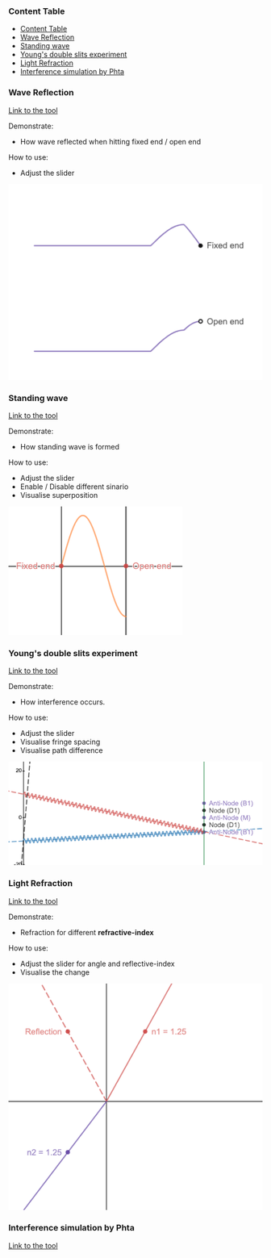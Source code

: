 
### Content Table

- [Content Table](#content-table)
- [Wave Reflection](#wave-reflection)
- [Standing wave](#standing-wave)
- [Young's double slits experiment](#youngs-double-slits-experiment)
- [Light Refraction](#light-refraction)
- [Interference simulation by Phta](#interference-simulation-by-phta)

### Wave Reflection
[Link to the tool](https://www.desmos.com/calculator/zuvlio9uem)

Demonstrate:
- How wave reflected when hitting fixed end / open end

How to use:
- Adjust the slider

![wave-reflection](/assets/images/2020-07-29/img/wave-reflection.png)

### Standing wave

[Link to the tool](https://www.desmos.com/calculator/guxrl7qzpg)


Demonstrate:

- How standing wave is formed

How to use:
- Adjust the slider
- Enable / Disable different sinario
- Visualise superposition

![standing-wave](/assets/images/2020-07-29/img/wave-standing.png)

### Young's double slits experiment
[Link to the tool](https://www.desmos.com/calculator/ckfzjx1oo5)

Demonstrate:
- How interference occurs.

How to use:
- Adjust the slider
- Visualise fringe spacing
- Visualise path difference

![wave-interference](/assets/images/2020-07-29/img/wave-interference.png)

### Light Refraction
[Link to the tool](https://www.desmos.com/calculator/6rb6kzeotm)

Demonstrate:
- Refraction for different **refractive-index**

How to use:
- Adjust the slider for angle and reflective-index
- Visualise the change

![wave-interference](/assets/images/2020-07-29/img/wave-refraction.png)

### Interference simulation by Phta

[Link to the tool](/assets/html/wave-interference_en.html)

